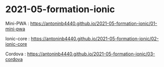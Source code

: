 # 2021-05-formation-ionic

Mini-PWA : https://antoninb4440.github.io/2021-05-formation-ionic/01-mini-pwa

Ionic-core : https://antoninb4440.github.io/2021-05-formation-ionic/02-ionic-core

Cordova : https://antoninb4440.github.io/2021-05-formation-ionic/03-cordova
